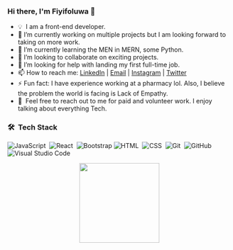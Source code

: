 ### Hi there, I'm Fiyifoluwa 👋

- 💡 &nbsp;I am a front-end developer.
- 🔭 I’m currently working on multiple projects but I am looking forward to taking on more work.
- 🌱 I’m currently learning the MEN in MERN, some Python.
- 👯 I’m looking to collaborate on exciting projects.
- 🤔 I’m looking for help with landing my first full-time job.
- 📫 How to reach me: <a href="https://linkedin.com/in/FiyiDimeji">LinkedIn</a> | <a href="mailto:fiyifoluwa@outlook.com">Email</a> | <a href="https://instagram.com/fiyifoluwa">Instagram</a> |  <a href="https://twitter.com/fiyi_oladimeji">Twitter</a>
- ⚡ Fun fact: I have experience working at a pharmacy lol. Also, I believe the problem the world is facing is Lack of Empathy.
- 💬 &nbsp;Feel free to reach out to me for paid and volunteer work. I enjoy talking about everything Tech.

### 🛠 &nbsp;Tech Stack

![JavaScript](https://img.shields.io/badge/-JavaScript-05122A?style=flat&logo=javascript)&nbsp;
![React](https://img.shields.io/badge/-React-05122A?style=flat&logo=react)&nbsp;
![Bootstrap](https://img.shields.io/badge/-Bootstrap-05122A?style=flat&logo=bootstrap&logoColor=563D7C)
![HTML](https://img.shields.io/badge/-HTML-05122A?style=flat&logo=HTML5)&nbsp;
![CSS](https://img.shields.io/badge/-CSS-05122A?style=flat&logo=CSS3&logoColor=1572B6)&nbsp;
![Git](https://img.shields.io/badge/-Git-05122A?style=flat&logo=git)&nbsp;
![GitHub](https://img.shields.io/badge/-GitHub-05122A?style=flat&logo=github)&nbsp;
![Visual Studio Code](https://img.shields.io/badge/-Visual%20Studio%20Code-05122A?style=flat&logo=visual-studio-code&logoColor=007ACC)&nbsp;

<p align="center">
<img height="180em" src="https://github-readme-stats-eight-theta.vercel.app/api/top-langs/?username=Fiyifoluwa&layout=compact&langs_count=8&theme=algolia"/>
</a>
</p>
